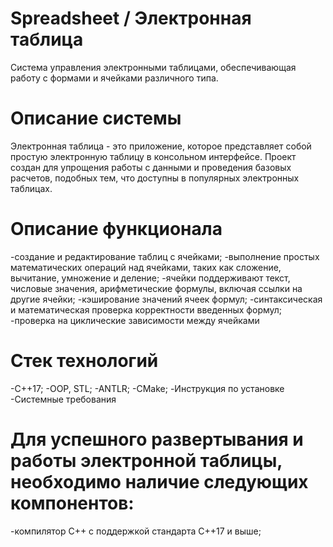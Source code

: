 # Spreadsheet / Электронная таблица

Система управления электронными таблицами, обеспечивающая работу с формами и ячейками различного типа.

# Описание системы
Электронная таблица - это приложение, которое представляет собой простую электронную таблицу в консольном интерфейсе. Проект создан для упрощения работы с данными и проведения базовых расчетов, подобных тем, что доступны в популярных электронных таблицах.

# Описание функционала
-создание и редактирование таблиц с ячейками;
-выполнение простых математических операций над ячейками, таких как сложение, вычитание, умножение и деление;
-ячейки поддерживают текст, числовые значения, арифметические формулы, включая ссылки на другие ячейки;
-кэширование значений ячеек формул;
-синтаксическая и математическая проверка корректности введенных формул;
-проверка на циклические зависимости между ячейками

# Стек технологий
-C++17;
-OOP, STL;
-ANTLR;
-CMake;
-Инструкция по установке
-Системные требования

# Для успешного развертывания и работы электронной таблицы, необходимо наличие следующих компонентов:
-компилятор C++ с поддержкой стандарта C++17 и выше;

